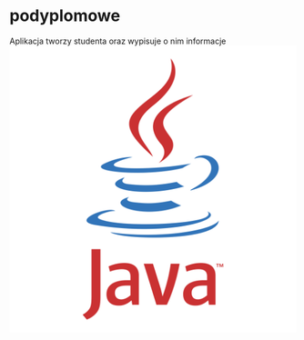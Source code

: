 # podyplomowe
Aplikacja tworzy studenta oraz wypisuje o nim informacje
![java-logo-png-2](https://github.com/kacperchm/podyplomowe/blob/master/java-logo-png-2.png)
